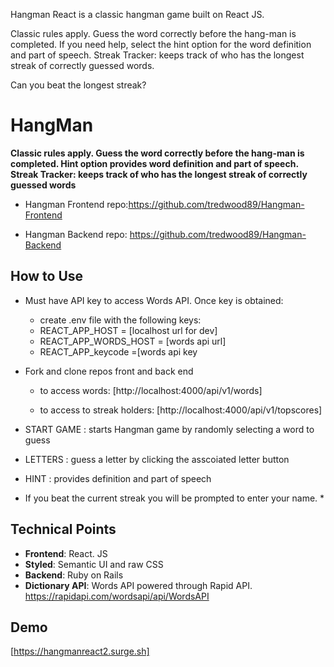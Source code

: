 Hangman React is a classic hangman game built on React JS.

Classic rules apply. Guess the word correctly before the hang-man is completed.
If you need help, select the hint option for the word definition and part of speech.
Streak Tracker: keeps track of who has the longest streak of correctly guessed words.


Can you beat the longest streak?


# HangMan #

**Classic rules apply. Guess the word correctly before the hang-man is completed.
Hint option provides word definition and part of speech.
Streak Tracker: keeps track of who has the longest streak of correctly guessed words**

 - Hangman Frontend repo:https://github.com/tredwood89/Hangman-Frontend 

 - Hangman Backend repo: https://github.com/tredwood89/Hangman-Backend


## How to Use ##

* Must have API key to access Words API. Once key is obtained:
  - create .env file with the following keys:
  - REACT_APP_HOST = [localhost url for dev]
  - REACT_APP_WORDS_HOST = [words api url]
  - REACT_APP_keycode =[words api key
  
* Fork and clone repos front and back end

  - to access words: [http://localhost:4000/api/v1/words]
  
  - to access to streak holders: [http://localhost:4000/api/v1/topscores]

* START GAME : starts Hangman game by randomly selecting a word to guess
* LETTERS : guess a letter by clicking the asscoiated letter button
* HINT : provides definition and part of speech

* If you beat the current streak you will be prompted to enter your name. *

## Technical Points ##


* **Frontend**: React. JS
* **Styled**: Semantic UI and raw CSS
* **Backend**: Ruby on Rails
* **Dictionary API**: Words API powered through Rapid API. https://rapidapi.com/wordsapi/api/WordsAPI

## Demo ##

[https://hangmanreact2.surge.sh]




